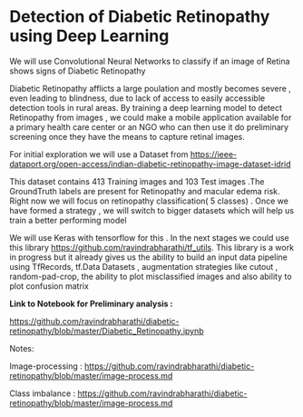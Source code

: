 # Detection of Diabetic Retinopathy using Deep Learning 

We will use Convolutional Neural Networks to classify if an image of Retina shows signs of Diabetic Retinopathy 

Diabetic Retinopathy afflicts a large poulation and mostly becomes severe , even leading to blindness, due to lack of access to easily accessible detection tools in rural areas. By training a deep learning model to detect Retinopathy from images , we could make a mobile application available for a primary health care center or an NGO who can then use it do preliminary screening once they have the means to capture retinal images. 

For initial exploration we will use a Dataset from https://ieee-dataport.org/open-access/indian-diabetic-retinopathy-image-dataset-idrid

This dataset contains 413 Training images and 103 Test images .The GroundTruth labels are present for Retinopathy and macular edema risk. Right now we will focus on retinopathy classification( 5 classes) . Once we have formed a strategy , we will switch to bigger datasets which will help us train a better performing model 


We will use Keras with tensorflow for this . In the next stages we could use this library https://github.com/ravindrabharathi/tf_utils. This library is a work in progress but it already gives us the ability to build an input data pipeline using TfRecords, tf.Data Datasets , augmentation strategies like cutout , random-pad-crop, the ability to plot misclassified images and also ability to plot confusion matrix 

**Link to Notebook for Preliminary analysis :** 

https://github.com/ravindrabharathi/diabetic-retinopathy/blob/master/Diabetic_Retinopathy.ipynb

Notes:

Image-processing : https://github.com/ravindrabharathi/diabetic-retinopathy/blob/master/image-process.md

Class imbalance : https://github.com/ravindrabharathi/diabetic-retinopathy/blob/master/image-process.md
